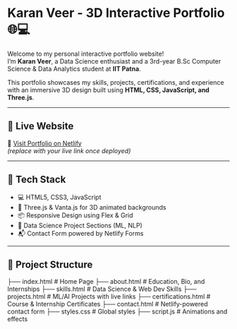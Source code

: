 # Karan Veer - 3D Interactive Portfolio 🌐💻

Welcome to my personal interactive portfolio website!  
I’m **Karan Veer**, a Data Science enthusiast and a 3rd-year B.Sc Computer Science & Data Analytics student at **IIT Patna**.

This portfolio showcases my skills, projects, certifications, and experience with an immersive 3D design built using **HTML, CSS, JavaScript, and Three.js**.

---

## 🚀 Live Website

🔗 [Visit Portfolio on Netlify](https://your-netlify-url.netlify.app)  
*(replace with your live link once deployed)*

---

## 🧰 Tech Stack

- 💻 HTML5, CSS3, JavaScript
- 🎨 Three.js & Vanta.js for 3D animated backgrounds
- 📦 Responsive Design using Flex & Grid
- 🧠 Data Science Project Sections (ML, NLP)
- 📬 Contact Form powered by Netlify Forms

---

## 📂 Project Structure

├── index.html # Home Page
├── about.html # Education, Bio, and Internships
├── skills.html # Data Science & Web Dev Skills
├── projects.html # ML/AI Projects with live links
├── certifications.html # Course & Internship Certificates
├── contact.html # Netlify-powered contact form
├── styles.css # Global styles
├── script.js # Animations and effects
